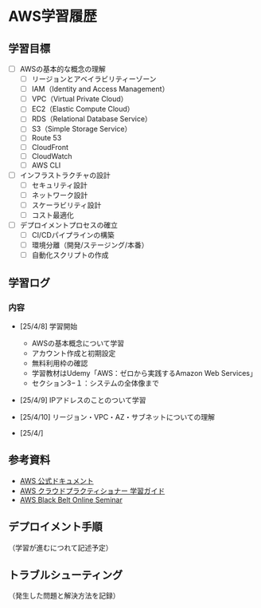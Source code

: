 # AWS学習履歴

## 学習目標
- [ ] AWSの基本的な概念の理解
  - [ ] リージョンとアベイラビリティーゾーン
  - [ ] IAM（Identity and Access Management）
  - [ ] VPC（Virtual Private Cloud）
  - [ ] EC2（Elastic Compute Cloud）
  - [ ] RDS（Relational Database Service）
  - [ ] S3（Simple Storage Service）
  - [ ] Route 53
  - [ ] CloudFront
  - [ ] CloudWatch
  - [ ] AWS CLI

- [ ] インフラストラクチャの設計
  - [ ] セキュリティ設計
  - [ ] ネットワーク設計
  - [ ] スケーラビリティ設計
  - [ ] コスト最適化

- [ ] デプロイメントプロセスの確立
  - [ ] CI/CDパイプラインの構築
  - [ ] 環境分離（開発/ステージング/本番）
  - [ ] 自動化スクリプトの作成

## 学習ログ

### 内容
- [25/4/8] 学習開始
  - AWSの基本概念について学習
  - アカウント作成と初期設定
  - 無料利用枠の確認
  - 学習教材はUdemy「AWS：ゼロから実践するAmazon Web Services」
  - セクション3−１：システムの全体像まで

- [25/4/9] IPアドレスのことのついて学習
- [25/4/10] リージョン・VPC・AZ・サブネットについての理解
- [25/4/]
## 参考資料
- [AWS 公式ドキュメント](https://docs.aws.amazon.com/)
- [AWS クラウドプラクティショナー 学習ガイド](https://aws.amazon.com/jp/certification/certified-cloud-practitioner/)
- [AWS Black Belt Online Seminar](https://aws.amazon.com/jp/aws-jp-introduction/aws-jp-webinar-service-cut/)

## デプロイメント手順
（学習が進むにつれて記述予定）

## トラブルシューティング
（発生した問題と解決方法を記録） 